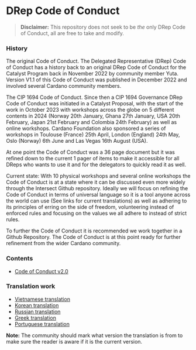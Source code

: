 # DRep Code of Conduct

> **Disclaimer:** This repository does not seek to be *the* only DRep Code of Conduct, all are free to take and modify.

### History

The original Code of Conduct.
The Delegated Representative (DRep) Code of Conduct has a history back to an original DRep Code of Conduct for the Catalyst Program back in November 2022 by community member Yuta.
Version V1.1 of this Code of Conduct was published in December 2022 and involved several Cardano community members. 

The CIP 1694 Code of Conduct.
Since then a CIP 1694 Governance DRep Code of Conduct was initiated in a Catalyst Proposal, with the start of the work in October 2023 with workshops across the globe on 5 different contents in 2024 (Norway 20th January, Ghana 27th January, USA 20th February, Japan 21st February and Colombia 24th February) as well as online workshops. Cardano Foundation also sponsored a series of workshops in Toulouse (France) 25th April, London (England) 24th May, Oslo (Norway) 6th June and Las Vegas 16th August (USA). 

At one point the Code of Conduct was a 36 page document but it was refined down to the current 1 pager of items to make it accessible for all DReps who wants to use it and for the delegators to quickly read it as well.

Current state:
With 10 physical workshops and several online workshops the Code of Conduct is at a state where it can be discussed even more widely through the Intersect Github repository.
Ideally we will focus on refining the Code of Conduct in terms of universal language so it is a tool anyone across the world can use (See links for current translations) as well as adhering to its principles of erring on the side of freedom, volunteering instead of enforced rules and focusing on the values we all adhere to instead of strict rules. 

To further the Code of Conduct it is recommended we work together in a Github Repository.
The Code of Conduct is at this point ready for further refinement from the wider Cardano community. 

### Contents

- [Code of Conduct v2.0](./drep-code-of-conduct/Code%20of%20Conduct%20v2.0)

### Translation work

- [Vietnamese translation](https://docs.google.com/document/d/1MemBm5CUd_afBbmCzUfzrTNc6OpNWYtDCQZcJjWtnrc/edit#heading=h.qz1ffb3al08i)
- [Korean translation](https://docs.google.com/document/d/1e9Dftm9ySSiAQ0IB2Br1MgKQ1uuZrTlyQiaCioWUJQw/edit?tab=t.0#heading=h.qz1ffb3al08i)
- [Russian translation](https://docs.google.com/document/d/1-NoT9M2xMK8JyJalzLtKwszy6JtnWhhin-wz-JKyHvg/edit)
- [Greek translation](https://docs.google.com/document/d/1wyuSgpXX4eEWM-E5zCffgdN36U0e0qO7oiLO1F3d62w/edit?tab=t.0#heading=h.dfd2zq4o4jhc)
- [Portuguese translation](https://docs.google.com/document/d/1ZKqJy85cl1N57liV8KyVFshuvEQLjwPkqNG5vgAkzIU/edit?tab=t.0#heading=h.xzmsaw7ygrol)

**Note:** The community should mark what version the translation is from to make sure the reader is aware if it is the current version. 
